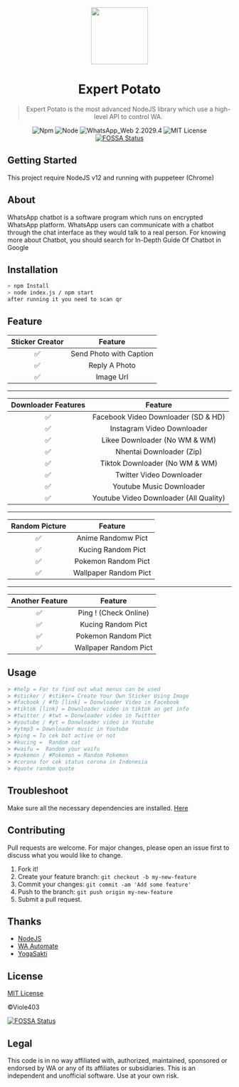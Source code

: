 <div align="center">
<img src="https://gist.githubusercontent.com/Viole403/cfca87e2adc375c7985568aa676ee733/raw/ffb75d63148cdaabae24acb754b8cf0ffc2d7b47/bot.png" width="128" height="128"/>

# Expert Potato

> Expert Potato is the most advanced NodeJS library which use a high-level API to control WA.
>
>

![Npm](https://img.shields.io/badge/npm-6.14.7-brightgreen)
![Node](https://img.shields.io/badge/node-14.6.0-brightgreen)
![WhatsApp_Web 2.2029.4](https://img.shields.io/badge/WhatsApp_Web-2.2029.4-brightgreen.svg)
![MIT License](https://img.shields.io/npm/l/license?color=brigtgreen&label=License)
[![FOSSA Status](https://app.fossa.com/api/projects/git%2Bgithub.com%2FViole403%2FAzusaBot.svg?type=shield)](https://app.fossa.com/projects/git%2Bgithub.com%2FViole403%2FAzusaBot?ref=badge_shield)
</div>

## Getting Started

This project require NodeJS v12 and running with puppeteer (Chrome)

## About

WhatsApp chatbot is a software program which runs on encrypted WhatsApp platform. WhatsApp users can communicate with a chatbot through the chat interface as they would talk to a real person. For knowing more about Chatbot, you should search for In-Depth Guide Of Chatbot in Google

## Installation

```bash
> npm Install
> node index.js / npm start
after running it you need to scan qr
```

## Feature


| Sticker Creator |                 Feature            |
| :-----------: | :--------------------------------: |
|       ✅       | Send Photo with Caption |
|       ✅       | Reply A Photo |
|       ✅       | Image Url |

---
| Downloader Features |                     Feature                |
| :------------: | :---------------------------------------------: |
|       ✅        |   Facebook Video Downloader (SD & HD)         |
|       ✅        |   Instagram Video Downloader                  |
|       ✅        |   Likee Downloader (No WM & WM)               |
|       ✅        |   Nhentai Downloader (Zip)                    |
|       ✅        |   Tiktok Downloader (No WM & WM)              |
|       ✅        |   Twitter Video Downloader                    |
|       ✅        |   Youtube Music Downloader                    |
|       ✅        |   Youtube Video Downloader (All Quality)     |

---
| Random Picture  |                    Feature                  |
| :------------: | :---------------------------------------------: |
|       ✅        |   Anime Randomw Pict                          |
|       ✅        |   Kucing Random Pict                          |
|       ✅        |   Pokemon Random Pict                         |
|       ✅        |   Wallpaper Random Pict                       |

---
| Another Feature |                    Feature                  |
| :------------: | :---------------------------------------------: |
|       ✅        |   Ping ! (Check Online)                       |
|       ✅        |   Kucing Random Pict                          |
|       ✅        |   Pokemon Random Pict                         |
|       ✅        |   Wallpaper Random Pict                       |

## Usage

```bash
> #help = For to find out what menus can be used
> #sticker / #stiker= Create Your Own Sticker Using Image
> #facbook / #fb [link] = Donwloader Video in Facebook
> #tiktok [link] = Downloader video in tiktok an get info
> #twitter / #twt = Donwloader video in Twittter
> #youtube / #yt = Donwloader video in Youtube
> #ytmp3 = Downloader music in Youtube
> #ping = To cek bot active or not
> #kucing =  Random cat
> #waifu =  Random your waifu
> #pokemon / #Pokemon = Random Pokemon
> #corona for cek status corona in Indonesia
> #quote random quote
```

## Troubleshoot

Make sure all the necessary dependencies are installed. [Here](https://github.com/Viole403/expert-potato/blob/master/docs/troubleeshot.md)

## Contributing

Pull requests are welcome. For major changes, please open an issue first to discuss what you would like to change.

1. Fork it!
2. Create your feature branch: `git checkout -b my-new-feature`
3. Commit your changes: `git commit -am 'Add some feature'`
4. Push to the branch: `git push origin my-new-feature`
5. Submit a pull request.

## Thanks

* [NodeJS](https://nodejs.org/en/)
* [WA Automate](https://github.com/open-wa/)
* [YogaSakti](https://github.com/YogaSakti)

## License

[MIT License](https://github.com/Viole403/expert-potato/blob/master/LICENSE)

©Viole403


[![FOSSA Status](https://app.fossa.com/api/projects/git%2Bgithub.com%2FViole403%2FAzusaBot.svg?type=large)](https://app.fossa.com/projects/git%2Bgithub.com%2FViole403%2FAzusaBot?ref=badge_large)

## Legal

This code is in no way affiliated with, authorized, maintained, sponsored or endorsed by WA or any of its affiliates or subsidiaries. This is an independent and unofficial software. Use at your own risk.